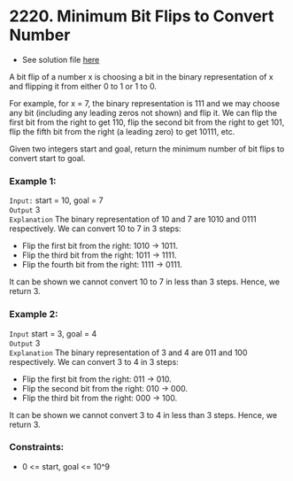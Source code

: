 # 2220. Minimum Bit Flips to Convert Number

- See solution file [here](./solution.cpp)

A bit flip of a number x is choosing a bit in the binary representation of x and flipping
it from either 0 to 1 or 1 to 0.

For example, for x = 7, the binary representation is 111 and we may choose any bit
(including any leading zeros not shown) and flip it. We can flip the first bit from the
right to get 110, flip the second bit from the right to get 101, flip the fifth bit from
the right (a leading zero) to get 10111, etc.

Given two integers start and goal, return the minimum number of bit flips to convert
start to goal.

### Example 1:

`Input:` start = 10, goal = 7  
`Output` 3  
`Explanation` The binary representation of 10 and 7 are 1010 and 0111 respectively. We can convert 10 to 7 in 3 steps:  
- Flip the first bit from the right: 1010 -> 1011.
- Flip the third bit from the right: 1011 -> 1111.
- Flip the fourth bit from the right: 1111 -> 0111.

It can be shown we cannot convert 10 to 7 in less than 3 steps. Hence, we return 3.

### Example 2:

`Input` start = 3, goal = 4  
`Output` 3  
`Explanation` The binary representation of 3 and 4 are 011 and 100 respectively. We can convert 3 to 4 in 3 steps:  
- Flip the first bit from the right: 011 -> 010.
- Flip the second bit from the right: 010 -> 000.
- Flip the third bit from the right: 000 -> 100.

It can be shown we cannot convert 3 to 4 in less than 3 steps. Hence, we return 3.
 
### Constraints:

- 0 <= start, goal <= 10^9
